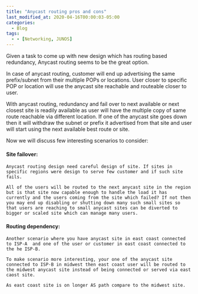 ```yaml
---
title: "Anycast routing pros and cons"
last_modified_at: 2020-04-16T00:00:03-05:00
categories:
  - Blog
tags:
  - - [Networking, JUNOS]
---
```


Given a task to come up with new design which has routing based redundancy, Anycast routing seems to be the great option. 

In case of anycast routing, customer will end up advertising the same prefix/subnet from their multiple POPs or locations. User closer to specific POP or location will use the anycast site reachable and routeable closer to user. 

With anycast routing, redundancy and fail over to next available or next closest site is readily available as user will have the multiple copy of same route reachable via different location. If one of the anycast site goes down then it will withdraw the subnet or prefix it advertised from that site and user will start using the next available best route or site. 

Now we will discuss few interesting scenarios to consider:

#### Site failover:
	Anycast routing design need careful design of site. If sites in specific regions were design to serve few customer and if such site fails.

	All of the users will be routed to the next anycast site in the region but is that site now capable enough to handle the load it has currently and the users coming from the site which failed? If not then you may end up disabling or shutting down many such small sites so that users are reaching to small anycast sites can be diverted to bigger or scaled site which can manage many users.

#### Routing dependency: 
	Another scenario where you have anycast site in east coast connected to ISP-A  and one of the user or customer in east coast connected to the he ISP-B. 

	To make scenario more interesting, your one of the anycast site connected to ISP-B in midwest then east coast user will be routed to the midwest anycast site instead of being connected or served via east caost site. 

	As east coast site is on longer AS path compare to the midwest site. 

